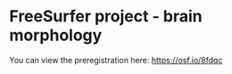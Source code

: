 # FreeSurfer project - brain morphology

You can view the preregistration here: https://osf.io/8fdqc 

